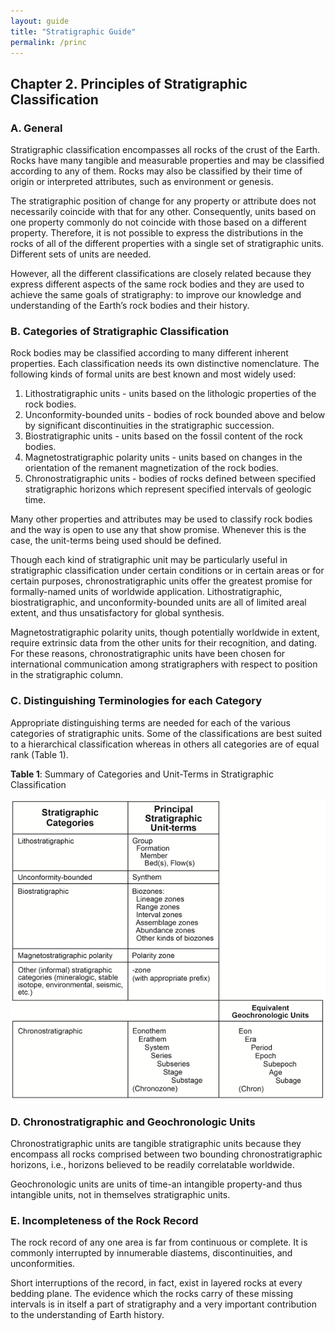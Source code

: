 ```yaml
---
layout: guide
title: "Stratigraphic Guide"
permalink: /princ
---
```

## Chapter 2. Principles of Stratigraphic Classification


### A. General

Stratigraphic classification encompasses all rocks of the crust of the Earth. Rocks have many tangible and measurable properties and may be classified according to any of them. Rocks may also be classified by their time of origin or interpreted attributes, such as environment or genesis.

The stratigraphic position of change for any property or attribute does not necessarily coincide with that for any other. Consequently, units based on one property commonly do not coincide with those based on a different property. Therefore, it is not possible to express the distributions in the rocks of all of the different properties with a single set of stratigraphic units. Different sets of units are needed.

However, all the different classifications are closely related because they express different aspects of the same rock bodies and they are used to achieve the same goals of stratigraphy: to improve our knowledge and understanding of the Earth’s rock bodies and their history.



### B. Categories of Stratigraphic Classification

Rock bodies may be classified according to many different inherent properties. Each classification needs its own distinctive nomenclature. The following kinds of formal units are best known and most widely used:

1. Lithostratigraphic units - units based on the lithologic properties of the rock bodies.
1. Unconformity-bounded units - bodies of rock bounded above and below by significant discontinuities in the stratigraphic succession.
1. Biostratigraphic units - units based on the fossil content of the rock bodies.
1. Magnetostratigraphic polarity units - units based on changes in the orientation of the remanent magnetization of the rock bodies.
1. Chronostratigraphic units - bodies of rocks defined between specified stratigraphic horizons which represent specified intervals of geologic time.

Many other properties and attributes may be used to classify rock bodies and the way is open to use any that show promise. Whenever this is the case, the unit-terms being used should be defined.

Though each kind of stratigraphic unit may be particularly useful in stratigraphic classification under certain conditions or in certain areas or for certain purposes, chronostratigraphic units offer the greatest promise for formally-named units of worldwide application. Lithostratigraphic, biostratigraphic, and unconformity-bounded units are all of limited areal extent, and thus unsatisfactory for global synthesis.

Magnetostratigraphic polarity units, though potentially worldwide in extent, require extrinsic data from the other units for their recognition, and dating. For these reasons, chronostratigraphic units have been chosen for international communication among stratigraphers with respect to position in the stratigraphic column.



### C. Distinguishing Terminologies for each Category

Appropriate distinguishing terms are needed for each of the various categories of stratigraphic units. Some of the classifications are best suited to a hierarchical classification whereas in others all categories are of equal rank (Table 1).

**Table 1**: Summary of Categories and Unit-Terms in Stratigraphic Classification  
<div style="text-align:center;"><img src="images/table1.png" alt="" /></div>


### D. Chronostratigraphic and Geochronologic Units

Chronostratigraphic units are tangible stratigraphic units because they encompass all rocks comprised between two bounding chronostratigraphic horizons, i.e., horizons believed to be readily correlatable worldwide. 

Geochronologic units are units of time-an intangible property-and thus intangible units, not in themselves stratigraphic units.


### E. Incompleteness of the Rock Record

The rock record of any one area is far from continuous or complete. It is commonly interrupted by innumerable diastems, discontinuities, and unconformities.

Short interruptions of the record, in fact, exist in layered rocks at every bedding plane. The evidence which the rocks carry of these missing intervals is in itself a part of stratigraphy and a very important contribution to the understanding of Earth history.

